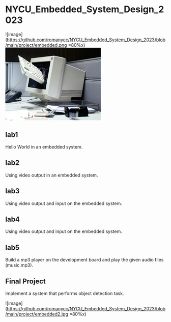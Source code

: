 # NYCU_Embedded_System_Design_2023
![image](https://github.com/romanycc/NYCU_Embedded_System_Design_2023/blob/main/project/embedded.png =80%x)
<img src="https://github.com/romanycc/NYCU_Embedded_System_Design_2023/blob/main/project/embedded.png" width="300px">
## lab1
Hello World in an embedded system.
## lab2
Using video output in an embedded system.
## lab3
Using video output and input on the embedded system.
## lab4
Using video output and input on the embedded system.
## lab5
Build a mp3 player on the development board and play the given audio files (music.mp3).
## Final Project
Implement a system that performs object detection task.

![image](https://github.com/romanycc/NYCU_Embedded_System_Design_2023/blob/main/project/embedded2.jpg =80%x)
